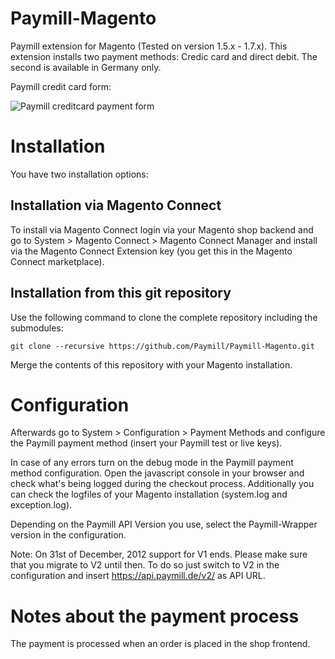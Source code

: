Paymill-Magento
====================

Paymill extension for Magento (Tested on version 1.5.x - 1.7.x). This extension installs two payment methods: Credic card and direct debit. The second is available in Germany only.

Paymill credit card form:

![Paymill creditcard payment form](https://raw.github.com/Paymill/Paymill-Magento/master/paymill/paymill_form_de.png)

# Installation

You have two installation options:

## Installation via Magento Connect

To install via Magento Connect login via your Magento shop backend and go to System > Magento Connect > Magento Connect Manager and install via the Magento Connect Extension key (you get this in the Magento Connect marketplace).

## Installation from this git repository 

Use the following command to clone the complete repository including the submodules:
    
    git clone --recursive https://github.com/Paymill/Paymill-Magento.git

Merge the contents of this repository with your Magento installation. 

# Configuration

Afterwards go to System > Configuration > Payment Methods and configure the Paymill payment method (insert your Paymill test or live keys).

In case of any errors turn on the debug mode in the Paymill payment method configuration. Open the javascript console in your browser and check what's being logged during the checkout process. Additionally you can check the logfiles of your Magento installation (system.log and exception.log).

Depending on the Paymill API Version you use, select the Paymill-Wrapper version in the configuration.

Note: On 31st of December, 2012 support for V1 ends. Please make sure that you migrate to V2 until then. To do so just switch to V2 in the configuration and insert https://api.paymill.de/v2/ as API URL.

# Notes about the payment process

The payment is processed when an order is placed in the shop frontend. 